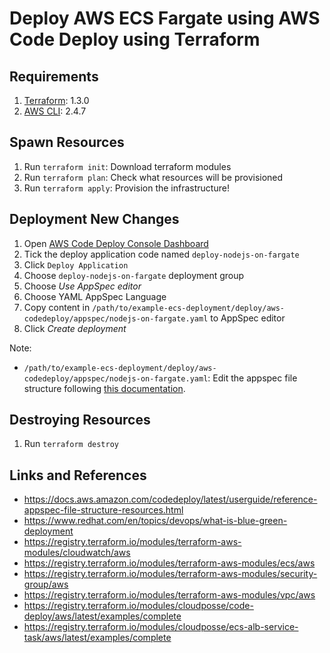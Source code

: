 # Deploy AWS ECS Fargate using AWS Code Deploy using Terraform

## Requirements
1. [Terraform](https://developer.hashicorp.com/terraform/tutorials/aws-get-started/install-cli): 1.3.0
2. [AWS CLI](https://docs.aws.amazon.com/cli/latest/userguide/getting-started-install.html): 2.4.7

## Spawn Resources
1. Run `terraform init`: Download terraform modules
2. Run `terraform plan`: Check what resources will be provisioned
3. Run `terraform apply`: Provision the infrastructure!

## Deployment New Changes
1. Open [AWS Code Deploy Console Dashboard](https://us-east-2.console.aws.amazon.com/codesuite/codedeploy/applications?region=us-east-2)
2. Tick the deploy application code named `deploy-nodejs-on-fargate`
3. Click `Deploy Application`
4. Choose `deploy-nodejs-on-fargate` deployment group
5. Choose _Use AppSpec editor_ 
6. Choose YAML AppSpec Language
7. Copy content in `/path/to/example-ecs-deployment/deploy/aws-codedeploy/appspec/nodejs-on-fargate.yaml` to AppSpec editor
8. Click _Create deployment_

Note: 
- `/path/to/example-ecs-deployment/deploy/aws-codedeploy/appspec/nodejs-on-fargate.yaml`: Edit the appspec file structure following [this documentation](https://docs.aws.amazon.com/codedeploy/latest/userguide/reference-appspec-file-structure-resources.html).

## Destroying Resources
1. Run `terraform destroy`

## Links and References
- https://docs.aws.amazon.com/codedeploy/latest/userguide/reference-appspec-file-structure-resources.html
- https://www.redhat.com/en/topics/devops/what-is-blue-green-deployment
- https://registry.terraform.io/modules/terraform-aws-modules/cloudwatch/aws
- https://registry.terraform.io/modules/terraform-aws-modules/ecs/aws
- https://registry.terraform.io/modules/terraform-aws-modules/security-group/aws
- https://registry.terraform.io/modules/terraform-aws-modules/vpc/aws
- https://registry.terraform.io/modules/cloudposse/code-deploy/aws/latest/examples/complete
- https://registry.terraform.io/modules/cloudposse/ecs-alb-service-task/aws/latest/examples/complete
